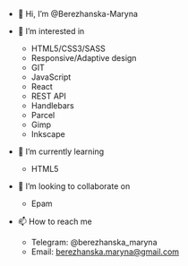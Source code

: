 - 👋 Hi, I’m @Berezhanska-Maryna

- 👀 I’m interested in 
   - HTML5/CSS3/SASS
   - Responsive/Adaptive design
   - GIT
   - JavaScript
   - React
   - REST API
   - Handlebars
   - Parcel
   - Gimp
   - Inkscape

- 🌱 I’m currently learning 
   - HTML5
   
- 💞️ I’m looking to collaborate on 
   - Epam
   
- 📫 How to reach me 
   - Telegram: @berezhanska_maryna
   - Email: berezhanska.maryna@gmail.com

<!---
Berezhanska-Maryna/Berezhanska-Maryna is a ✨ special ✨ repository because its `README.md` (this file) appears on your GitHub profile.
You can click the Preview link to take a look at your changes.
--->
